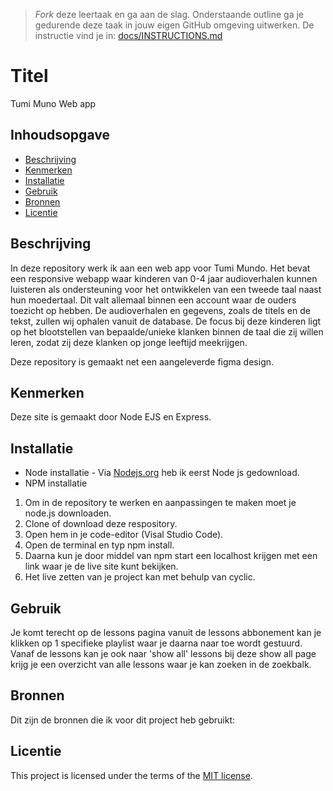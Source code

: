 > _Fork_ deze leertaak en ga aan de slag. Onderstaande outline ga je gedurende deze taak in jouw eigen GitHub omgeving uitwerken. De instructie vind je in: [docs/INSTRUCTIONS.md](docs/INSTRUCTIONS.md)

# Titel
Tumi Muno Web app

## Inhoudsopgave

  * [Beschrijving](#beschrijving)
  * [Kenmerken](#kenmerken)
  * [Installatie](#installatie)
  * [Gebruik](#gebruik)
  * [Bronnen](#bronnen)
  * [Licentie](#licentie)

## Beschrijving
In deze repository werk ik aan een web app voor Tumi Mundo. 
Het bevat een responsive webapp waar kinderen van 0-4 jaar audioverhalen kunnen luisteren als ondersteuning voor het ontwikkelen van een tweede taal naast hun moedertaal.
Dit valt allemaal binnen een account waar de ouders toezicht op hebben. De audioverhalen en gegevens, zoals de titels en de tekst, zullen wij ophalen vanuit de database.
De focus bij deze kinderen ligt op het blootstellen van bepaalde/unieke klanken binnen de taal die zij willen leren, zodat zij deze klanken op jonge leeftijd meekrijgen.

Deze repository is gemaakt net een aangeleverde figma design.


## Kenmerken
Deze site is gemaakt door Node EJS en Express.

## Installatie
* Node installatie - Via [Nodejs.org](https://nodejs.org/en/download/) heb ik eerst Node js gedownload.
* NPM installatie

1. Om in de repository te werken en aanpassingen te maken moet je node.js downloaden.
2. Clone of download deze respository.
3. Open hem in je code-editor (Visal Studio Code).
4. Open de terminal en typ npm install.
5. Daarna kun je door middel van npm start een localhost krijgen met een link waar je de live site kunt bekijken.
6. Het live zetten van je project kan met behulp van cyclic.

## Gebruik
Je komt terecht op de lessons pagina vanuit de lessons abbonement kan je klikken op 1 specifieke playlist waar je daarna naar toe wordt gestuurd. Vanaf de lessons kan je ook naar 'show all' lessons bij deze show all page krijg je een overzicht van alle lessons waar je kan zoeken in de zoekbalk.

## Bronnen
Dit zijn de bronnen die ik voor dit project heb gebruikt:
  
## Licentie

This project is licensed under the terms of the [MIT license](./LICENSE).
